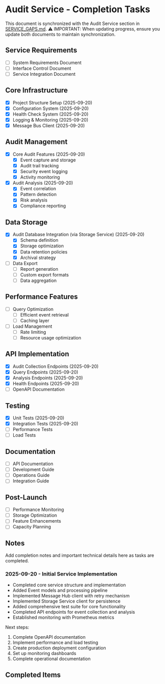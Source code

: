 # Audit Service - Completion Tasks

This document is synchronized with the Audit Service section in [SERVICE_GAPS.md](/home/ajs7/dnd_tools/dnd_char_creator/SERVICE_GAPS.md#audit-service).
⚠️ IMPORTANT: When updating progress, ensure you update both documents to maintain synchronization.

## Service Requirements
- [ ] System Requirements Document
- [ ] Interface Control Document
- [ ] Service Integration Document

## Core Infrastructure
- [x] Project Structure Setup (2025-09-20)
- [x] Configuration System (2025-09-20)
- [x] Health Check System (2025-09-20)
- [x] Logging & Monitoring (2025-09-20)
- [x] Message Bus Client (2025-09-20)

## Audit Management
- [x] Core Audit Features (2025-09-20)
  - [x] Event capture and storage
  - [x] Audit trail tracking
  - [x] Security event logging
  - [x] Activity monitoring
- [x] Audit Analysis (2025-09-20)
  - [x] Event correlation
  - [x] Pattern detection
  - [x] Risk analysis
  - [x] Compliance reporting

## Data Storage
- [x] Audit Database Integration (via Storage Service) (2025-09-20)
  - [x] Schema definition
  - [x] Storage optimization
  - [x] Data retention policies
  - [x] Archival strategy
- [ ] Data Export
  - [ ] Report generation
  - [ ] Custom export formats
  - [ ] Data aggregation

## Performance Features
- [ ] Query Optimization
  - [ ] Efficient event retrieval
  - [ ] Caching layer
- [ ] Load Management
  - [ ] Rate limiting
  - [ ] Resource usage optimization

## API Implementation
- [x] Audit Collection Endpoints (2025-09-20)
- [x] Query Endpoints (2025-09-20)
- [x] Analysis Endpoints (2025-09-20)
- [x] Health Endpoints (2025-09-20)
- [ ] OpenAPI Documentation

## Testing
- [x] Unit Tests (2025-09-20)
- [x] Integration Tests (2025-09-20)
- [ ] Performance Tests
- [ ] Load Tests

## Documentation
- [ ] API Documentation
- [ ] Development Guide
- [ ] Operations Guide
- [ ] Integration Guide

## Post-Launch
- [ ] Performance Monitoring
- [ ] Storage Optimization
- [ ] Feature Enhancements
- [ ] Capacity Planning

## Notes
Add completion notes and important technical details here as tasks are completed.

### 2025-09-20 - Initial Service Implementation
- Completed core service structure and implementation
- Added Event models and processing pipeline
- Implemented Message Hub client with retry mechanism
- Implemented Storage Service client for persistence
- Added comprehensive test suite for core functionality
- Completed API endpoints for event collection and analysis
- Established monitoring with Prometheus metrics

Next steps:
1. Complete OpenAPI documentation
2. Implement performance and load testing
3. Create production deployment configuration
4. Set up monitoring dashboards
5. Complete operational documentation

## Completed Items